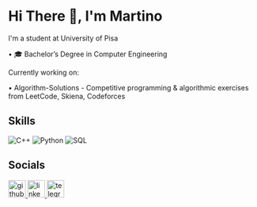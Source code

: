 # Hi There 👋, I'm Martino

I'm a student at University of Pisa

• 🎓 Bachelor’s Degree in Computer Engineering

Currently working on:

• Algorithm-Solutions - Competitive programming & algorithmic exercises from LeetCode, Skiena, Codeforces

## Skills

![C++](https://img.shields.io/badge/-C++-blue?logo=cplusplus)
![Python](https://img.shields.io/badge/python-3670A0?style=for-the-badge&logo=python&logoColor=ffdd54)
![SQL](https://img.shields.io/badge/-SQL-000?&logo=MySQL&logoColor=4479A1)


## Socials

<a href="https://github.com/martinolai" target="_blank">
  <img src="https://img.shields.io/static/v1?message=Github&logo=github&label=&color=1C1C1C&logoColor=white&labelColor=&style=for-the-badge" height="35" alt="github logo"  />
</a>
<a href="https://linkedin.com/in/martino-lai/" target="_blank">
  <img src="https://img.shields.io/static/v1?message=LinkedIn&logo=linkedin&label=&color=0077B5&logoColor=white&labelColor=&style=for-the-badge" height="35" alt="linkedin logo"  />
</a>
<a href="https://telegram.me/SmartMarty" target="_blank">
  <img src="[https://img.shields.io/static/v1?message=LinkedIn&logo=linkedin&label=&color=0077B5&logoColor=white&labelColor=&style=for-the-badge](https://camo.githubusercontent.com/d3e445496a7d9bfe28c77a58b057240a8827d9d5f356be9092681a46375f6491/68747470733a2f2f75706c6f61642e77696b696d656469612e6f72672f77696b6970656469612f636f6d6d6f6e732f7468756d622f382f38322f54656c656772616d5f6c6f676f2e7376672f3130323470782d54656c656772616d5f6c6f676f2e7376672e706e67)" height="35" alt="telegram logo"  />
</a>

